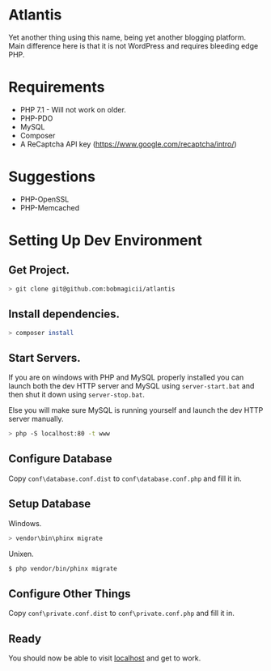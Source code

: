 # Atlantis

Yet another thing using this name, being yet another blogging platform. Main
difference here is that it is not WordPress and requires bleeding edge PHP.

# Requirements

* PHP 7.1 - Will not work on older.
* PHP-PDO
* MySQL
* Composer
* A ReCaptcha API key (https://www.google.com/recaptcha/intro/)

# Suggestions

* PHP-OpenSSL
* PHP-Memcached

# Setting Up Dev Environment

## Get Project.

```bash
> git clone git@github.com:bobmagicii/atlantis
```

## Install dependencies.

```bash
> composer install
```

## Start Servers.

If you are on windows with PHP and MySQL properly installed you can launch both
the dev HTTP server and MySQL using `server-start.bat` and then shut it down
using `server-stop.bat`.

Else you will make sure MySQL is running yourself and launch the dev HTTP server
manually.

```bash
> php -S localhost:80 -t www
```

## Configure Database

Copy `conf\database.conf.dist` to `conf\database.conf.php` and fill it in.

## Setup Database

Windows.
```bash
> vendor\bin\phinx migrate
```

Unixen.
```bash
$ php vendor/bin/phinx migrate
```

## Configure Other Things

Copy `conf\private.conf.dist` to `conf\private.conf.php` and fill it in.

## Ready

You should now be able to visit [localhost](http://localhost) and get to work.

